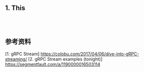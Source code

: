 ## 1. This











<br />
<br />

## 参考资料
[1. gRPC Stream] https://colobu.com/2017/04/06/dive-into-gRPC-streaming/
[2. gRPC Stream examples (tonight)] https://segmentfault.com/a/1190000016503114
